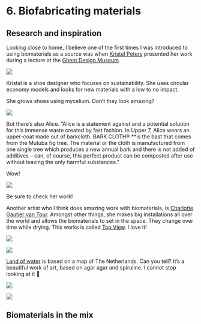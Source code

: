 # 6. Biofabricating materials


## Research and inspiration

Looking close to home, I believe one of the first times I was introduced to using biomaterials as a source was when [Kristel Peters](http://shoedesigner.be/about-me/) presented her work during a lecture at the [Ghent Design Museum](https://www.designmuseumgent.be/).


![](../images/week01/1.png)


Kristal is a shoe designer who focuses on sustainability. She uses circular economy models and looks for new materials with a low to no impact.

She grows shoes using mycelium. Don’t they look amazing?


![](../images/week01/2.png)


But there’s also Alice. “Alice is a statement against and a potential solution for this immense waste created by fast fashion. In Upper 7, Alice wears an upper-coat made out of barkcloth. BARK CLOTH® **is the bast that comes from the Mutuba fig tree. The material or the cloth is manufactured from one single tree which produces a new annual bark and there is not added of additives – can, of course, this perfect product can be composted after use without leaving the only harmful substances.”

Wow!


![](../images/week01/3.png)


Be sure to check her work!

Another artist who I think does amazing work with biomaterials, is [Charlotte Gautier van Tour](https://charlottegautiervantour.fr/).
Amongst other things, she makes big installations all over the world and allows the biomaterials to set in the space. They change over time while drying.
This works is called [Top View](https://charlottegautiervantour.fr/Top-View). I love it!


![](../images/week01/4.png)

![](../images/week01/5.png)


[Land of water](https://charlottegautiervantour.fr/Lands-of-Water) is based on a map of The Netherlands. Can you tell?
It’s a beautiful work of art, based on agar agar and spiruline. I cannot stop looking at it 🙂



![](../images/week01/6.png)


![](../images/week01/7.png)

## Biomaterials in the mix